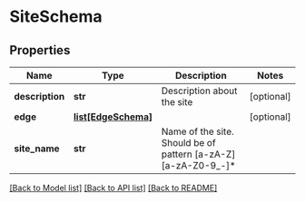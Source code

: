 # SiteSchema

## Properties
Name | Type | Description | Notes
------------ | ------------- | ------------- | -------------
**description** | **str** | Description about the site | [optional] 
**edge** | [**list[EdgeSchema]**](EdgeSchema.md) |  | [optional] 
**site_name** | **str** | Name of the site. Should be of pattern [a-zA-Z][a-zA-Z0-9_-]* | 

[[Back to Model list]](../README.md#documentation-for-models) [[Back to API list]](../README.md#documentation-for-api-endpoints) [[Back to README]](../README.md)


